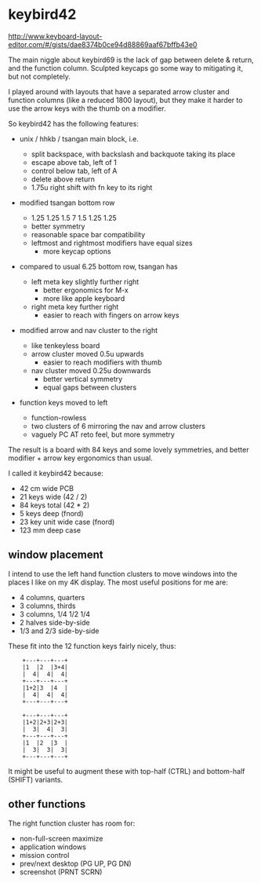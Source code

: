 keybird42
=========

http://www.keyboard-layout-editor.com/#/gists/dae8374b0ce94d88869aaf67bffb43e0

The main niggle about keybird69 is the lack of gap between delete &
return, and the function column. Sculpted keycaps go some way to
mitigating it, but not completely.

I played around with layouts that have a separated arrow cluster and
function columns (like a reduced 1800 layout), but they make it harder
to use the arrow keys with the thumb on a modifier.

So keybird42 has the following features:

  * unix / hhkb / tsangan main block, i.e.
      - split backspace, with backslash and backquote taking its place
      - escape above tab, left of 1
      - control below tab, left of A
      - delete above return
      - 1.75u right shift with fn key to its right

  * modified tsangan bottom row
      - 1.25 1.25 1.5 7 1.5 1.25 1.25
      - better symmetry
      - reasonable space bar compatibility
      - leftmost and rightmost modifiers have equal sizes
          + more keycap options

  * compared to usual 6.25 bottom row, tsangan has
      - left meta key slightly further right
          + better ergonomics for M-x
          + more like apple keyboard
      - right meta key further right
          + easier to reach with fingers on arrow keys

  * modified arrow and nav cluster to the right
      - like tenkeyless board
      - arrow cluster moved 0.5u upwards
          + easier to reach modifiers with thumb
      - nav cluster moved 0.25u downwards
          + better vertical symmetry
          + equal gaps between clusters

  * function keys moved to left
      - function-rowless
      - two clusters of 6 mirroring the nav and arrow clusters
      - vaguely PC AT reto feel, but more symmetry

The result is a board with 84 keys and some lovely symmetries,
and better modifier + arrow key ergonomics than usual.

I called it keybird42 because:

  * 42 cm wide PCB
  * 21 keys wide (42 / 2)
  * 84 keys total (42 * 2)
  * 5 keys deep (fnord)
  * 23 key unit wide case (fnord)
  * 123 mm deep case


window placement
----------------

I intend to use the left hand function clusters to move windows into
the places I like on my 4K display. The most useful positions for me
are:

   * 4 columns, quarters
   * 3 columns, thirds
   * 3 columns, 1/4 1/2 1/4
   * 2 halves side-by-side
   * 1/3 and 2/3 side-by-side

These fit into the 12 function keys fairly nicely, thus:

        +---+---+---+
        |1  |2  |3+4|
        |  4|  4|  4|
        +---+---+---+
        |1+2|3  |4  |
        |  4|  4|  4|
        +---+---+---+

        +---+---+---+
        |1+2|2+3|2+3|
        |  3|  4|  3|
        +---+---+---+
        |1  |2  |3  |
        |  3|  3|  3|
        +---+---+---+

It might be useful to augment these with top-half (CTRL) and
bottom-half (SHIFT) variants.


other functions
---------------

The right function cluster has room for:

  * non-full-screen maximize
  * application windows
  * mission control
  * prev/next desktop (PG UP, PG DN)
  * screenshot (PRNT SCRN)
